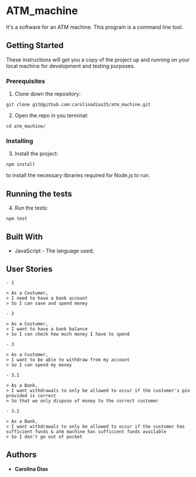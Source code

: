 # ATM_machine

It's a software for an ATM machine. This program is a command line tool.

## Getting Started

These instructions will get you a copy of the project up and running on your local machine for development and testing purposes.

### Prerequisites

1. Clone down the repository:

```
git clone git@github.com:carolinadias25/atm_machine.git
```

2. Open the repo in you terminal:

```
cd atm_machine/
```

### Installing

3. Install the project:

```
npm install
```

to install the necessary libraries required for Node.js to run.

## Running the tests

4. Run the tests:

```
npm test
```

## Built With

- JavaScript - The language used;

## User Stories
```
- 1

> As a Costumer,
> I need to have a bank account
> So I can save and spend money

- 2

> As a Costumer,
> I want to have a bank balance
> So I can check how much money I have to spend

- 3

> As a Customer,  
> I want to be able to withdraw from my account
> So I can spend my money

- 3.1

> As a Bank,  
> I want withdrawals to only be allowed to occur if the customer's pin provided is correct
> So that we only dispose of money to the correct customer

- 3.2

> As a Bank,  
> I want withdrawals to only be allowed to occur if the customer has sufficient funds & atm machine has sufficient funds available
> So I don't go out of pocket
```
## Authors

- **Carolina Dias**
